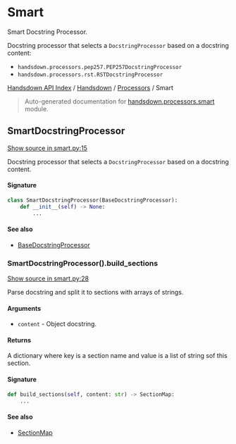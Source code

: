 # Smart

Smart Docstring Processor.

Docstring processor that selects a `DocstringProcessor` based on a docstring content:

- `handsdown.processors.pep257.PEP257DocstringProcessor`
- `handsdown.processors.rst.RSTDocstringProcessor`

[Handsdown API Index](../../README.md#handsdown-api-index) / [Handsdown](../index.md#handsdown) / [Processors](./index.md#processors) / Smart

> Auto-generated documentation for [handsdown.processors.smart](https://github.com/vemel/handsdown/blob/main/handsdown/processors/smart.py) module.

## SmartDocstringProcessor

[Show source in smart.py:15](https://github.com/vemel/handsdown/blob/main/handsdown/processors/smart.py#L15)

Docstring processor that selects a `DocstringProcessor` based on a docstring content.

#### Signature

```python
class SmartDocstringProcessor(BaseDocstringProcessor):
    def __init__(self) -> None:
        ...
```

#### See also

- [BaseDocstringProcessor](./base.md#basedocstringprocessor)

### SmartDocstringProcessor().build_sections

[Show source in smart.py:28](https://github.com/vemel/handsdown/blob/main/handsdown/processors/smart.py#L28)

Parse docstring and split it to sections with arrays of strings.

#### Arguments

- `content` - Object docstring.

#### Returns

A dictionary where key is a section name and value is a list of string sof this
section.

#### Signature

```python
def build_sections(self, content: str) -> SectionMap:
    ...
```

#### See also

- [SectionMap](./section_map.md#sectionmap)
